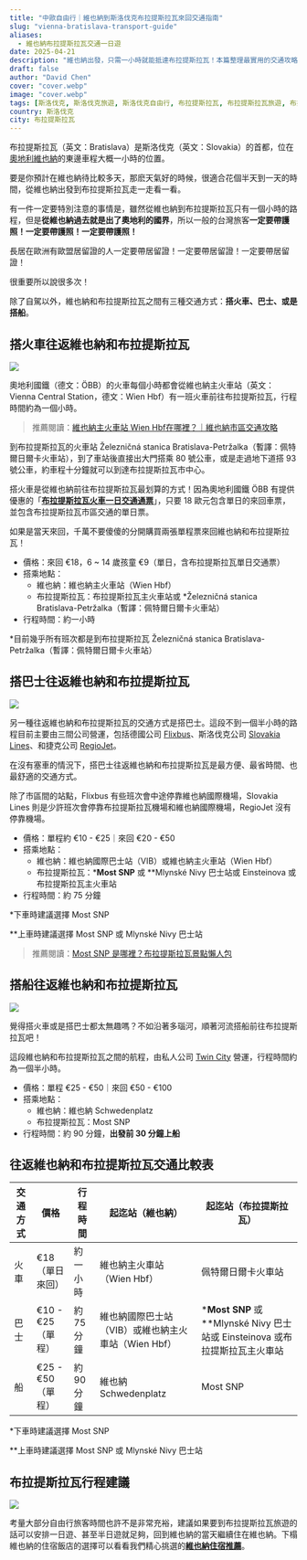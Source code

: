 ```yaml
---
title: "中歐自由行｜維也納到斯洛伐克布拉提斯拉瓦來回交通指南"
slug: "vienna-bratislava-transport-guide"
aliases:
  - 維也納布拉提斯拉瓦交通一日遊
date: 2025-04-21
description: "維也納出發，只需一小時就能抵達布拉提斯拉瓦！本篇整理最實用的交通攻略，包含火車、巴士、觀光船三種往返方式，適合自由行旅客輕鬆安排維也納布拉提斯拉瓦一日遊。"
draft: false
author: "David Chen"
cover: "cover.webp"
image: "cover.webp"
tags: [斯洛伐克, 斯洛伐克旅遊, 斯洛伐克自由行, 布拉提斯拉瓦, 布拉提斯拉瓦旅遊, 布拉提斯拉瓦自由行]
country: 斯洛伐克
city: 布拉提斯拉瓦
---
```


布拉提斯拉瓦（英文：Bratislava）是斯洛伐克（英文：Slovakia）的首都，位在[奧地利維也納](/posts/維也納自由行/)的東邊車程大概一小時的位置。

要是你預計在維也納待比較多天，那麽天氣好的時候，很適合花個半天到一天的時間，從維也納出發到布拉提斯拉瓦走一走看一看。

有一件一定要特別注意的事情是，雖然從維也納到布拉提斯拉瓦只有一個小時的路程，但是**從維也納過去就是出了奧地利的國界**，所以一般的台灣旅客**一定要帶護照！一定要帶護照！一定要帶護照！**

長居在歐洲有歐盟居留證的人一定要帶居留證！一定要帶居留證！一定要帶居留證！

很重要所以說很多次！

除了自駕以外，維也納和布拉提斯拉瓦之間有三種交通方式：**搭火車、巴士、或是搭船**。

## 搭火車往返維也納和布拉提斯拉瓦

![](oebb.webp)

奧地利國鐵（德文：ÖBB）的火車每個小時都會從維也納主火車站（英文：Vienna Central Station，德文：Wien Hbf）有一班火車前往布拉提斯拉瓦，行程時間約為一個小時。

> 推薦閱讀：[維也納主火車站 Wien Hbf在哪裡？｜維也納市區交通攻略](/posts/維也納市區交通攻略/)

到布拉提斯拉瓦的火車站 Železničná stanica Bratislava-Petržalka（暫譯：佩特爾日爾卡火車站），到了車站後直接出大門搭乘 80 號公車，或是走過地下道搭 93 號公車，約車程十分鐘就可以到達布拉提斯拉瓦市中心。

搭火車是從維也納前往布拉提斯拉瓦最划算的方式！因為奧地利國鐵 ÖBB 有提供優惠的「[**布拉提斯拉瓦火車一日交通通票**](https://www.oebb.at/en/regionale-angebote/ueberregionale-angebote/bratislava-ticket)」，只要 18 歐元包含單日的來回車票，並包含布拉提斯拉瓦市區交通的單日票。

如果是當天來回，千萬不要傻傻的分開購買兩張單程票來回維也納和布拉提斯拉瓦！

- 價格：來回 €18，6 ~ 14 歲孩童 €9（單日，含布拉提斯拉瓦單日交通票）
- 搭乘地點：
  - 維也納：維也納主火車站（Wien Hbf）
  - 布拉提斯拉瓦：布拉提斯拉瓦主火車站或 *Železničná stanica Bratislava-Petržalka（暫譯：佩特爾日爾卡火車站）
- 行程時間：約一小時

*目前幾乎所有班次都是到布拉提斯拉瓦 Železničná stanica Bratislava-Petržalka（暫譯：佩特爾日爾卡火車站）

## 搭巴士往返維也納和布拉提斯拉瓦

![](flixbus.webp)

另一種往返維也納和布拉提斯拉瓦的交通方式是搭巴士。這段不到一個半小時的路程目前主要由三間公司營運，包括德國公司 [Flixbus](https://www.flixbus.com/)、斯洛伐克公司 [Slovakia Lines](https://www.slovaklines.sk/en/)、和捷克公司 [RegioJet](https://regiojet.com/)。

在沒有塞車的情況下，搭巴士往返維也納和布拉提斯拉瓦是最方便、最省時間、也最舒適的交通方式。

除了市區間的站點，Flixbus 有些班次會中途停靠維也納國際機場，Slovakia Lines 則是少許班次會停靠布拉提斯拉瓦機場和維也納國際機場，RegioJet 沒有停靠機場。

- 價格：單程約 €10 - €25｜來回 €20 - €50
- 搭乘地點：
  - 維也納：維也納國際巴士站（VIB）或維也納主火車站（Wien Hbf）
  - 布拉提斯拉瓦：***Most SNP** 或 **Mlynské Nivy 巴士站或 Einsteinova 或布拉提斯拉瓦主火車站
- 行程時間：約 75 分鐘

*下車時建議選擇 Most SNP

**上車時建議選擇 Most SNP 或 Mlynské Nivy 巴士站

> 推薦閱讀：[Most SNP 是哪裡？布拉提斯拉瓦景點懶人包](/posts/布拉提斯拉瓦自由行旅遊全攻略/)

## 搭船往返維也納和布拉提斯拉瓦

![](bratislava-boat.webp)

覺得搭火車或是搭巴士都太無趣嗎？不如沿著多瑙河，順著河流搭船前往布拉提斯拉瓦吧！

這段維也納和布拉提斯拉瓦之間的航程，由私人公司 [Twin City](https://twincityliner.com/en) 營運，行程時間約為一個半小時。

- 價格：單程 €25 - €50｜來回 €50 - €100
- 搭乘地點：
  - 維也納：維也納 Schwedenplatz
  - 布拉提斯拉瓦：Most SNP
- 行程時間：約 90 分鐘，**出發前 30 分鐘上船**

## 往返維也納和布拉提斯拉瓦交通比較表

| 交通方式 | 價格              | 行程時間   | 起迄站（維也納）                                    | 起迄站（布拉提斯拉瓦）                                       |
| -------- | ----------------- | ---------- | --------------------------------------------------- | ------------------------------------------------------------ |
| 火車     | €18（單日來回）   | 約一小時   | 維也納主火車站（Wien Hbf）                          | 佩特爾日爾卡火車站                                           |
| 巴士     | €10 - €25（單程） | 約 75 分鐘 | 維也納國際巴士站（VIB）或維也納主火車站（Wien Hbf） | ***Most SNP** 或 **Mlynské Nivy 巴士站或 Einsteinova 或布拉提斯拉瓦主火車站 |
| 船       | €25 - €50（單程） | 約 90 分鐘 | 維也納 Schwedenplatz                                | Most SNP                                                     |

*下車時建議選擇 Most SNP

**上車時建議選擇 Most SNP 或 Mlynské Nivy 巴士站

## 布拉提斯拉瓦行程建議

![](bratislava.webp)

考量大部分自由行旅客時間也許不是非常充裕，建議如果要到布拉提斯拉瓦旅遊的話可以安排一日遊、甚至半日遊就足夠，回到維也納的當天繼續住在維也納。下榻維也納的住宿飯店的選擇可以看看我們精心挑選的[**維也納住宿推薦**](/posts/維也納住宿/)。
